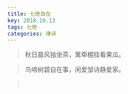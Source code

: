 ```yaml
---
title: 七绝自在
key: 2018.10.13
tags: 七绝
categories: 律诗
---
```


<blockquote class="blockquote-center">秋日晨风独坐茶，篱牵棚挂看果瓜。
</blockquote>
<blockquote class="blockquote-center">鸟啼树碧自在事，闲爱邹诗静爱家。
</blockquote>
<blockquote class="blockquote-center"></br>
</blockquote>
